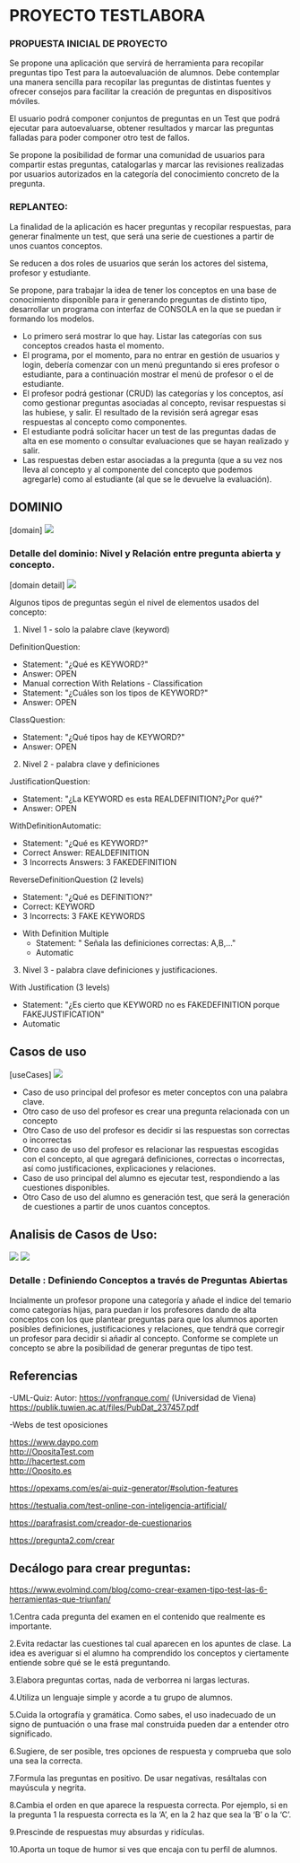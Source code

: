 # PROYECTO TESTLABORA 
 
### PROPUESTA INICIAL DE PROYECTO

Se propone una aplicación que servirá de herramienta para recopilar preguntas tipo Test para la autoevaluación de alumnos. Debe contemplar una manera sencilla para recopilar las preguntas de distintas fuentes y ofrecer consejos para facilitar la creación de preguntas en dispositivos móviles.

El usuario podrá componer conjuntos de preguntas en un Test que podrá ejecutar para autoevaluarse, obtener resultados y marcar las preguntas falladas para poder componer otro test de fallos.

Se propone la posibilidad de formar una comunidad de usuarios para compartir estas preguntas, catalogarlas y marcar las revisiones realizadas por usuarios autorizados en la categoría del conocimiento concreto de la pregunta.

### REPLANTEO:

La finalidad de la aplicación es hacer preguntas y recopilar respuestas,
para generar finalmente un test, que será una serie de cuestiones a partir de unos cuantos conceptos.

Se reducen a dos roles de usuarios que serán los actores del sistema, profesor y estudiante.

Se propone, para trabajar la idea de tener los conceptos en una base de conocimiento disponible para ir generando preguntas de distinto tipo, desarrollar un programa con interfaz de CONSOLA en la que se puedan ir formando los modelos.

- Lo primero será mostrar lo que hay. Listar las categorías con sus conceptos creados hasta el momento.
- El programa, por el momento, para no entrar en gestión de usuarios y login, debería comenzar con un menú preguntando si eres profesor o estudiante, para a continuación mostrar el menú de profesor o el de estudiante.
- El profesor podrá  gestionar (CRUD) las categorías y los conceptos, así como gestionar preguntas asociadas al concepto, revisar respuestas si las hubiese, y salir. El resultado de la revisión será agregar esas respuestas al concepto como componentes.
- El estudiante podrá solicitar hacer un test de las preguntas dadas de alta en ese momento o consultar evaluaciones que se hayan realizado y salir.
- Las respuestas deben estar asociadas a la pregunta (que a su vez nos lleva al concepto y al componente del concepto que podemos agregarle) como al estudiante (al que se le devuelve la evaluación).

<!-- [overview]
<img src="./out/doc/planteamiento_secuencia/OpoTestPlanteamiento.svg"> -->

## DOMINIO

[domain]
<img src="./out/doc/dominio_clases/OpoTestDomain.svg">

### Detalle del dominio: Nivel y Relación entre pregunta abierta y concepto.

[domain detail]
<img src="./out/doc/dominio_detail_concept/ConceptDomainDetail.svg">

Algunos tipos de preguntas según el nivel de elementos usados del concepto:

1. Nivel 1 - solo la palabre clave (keyword)

DefinitionQuestion:
 * Statement: "¿Qué es KEYWORD?"
 * Answer: OPEN
 * Manual correction
With Relations - Classification 
  * Statement: "¿Cuáles son los tipos de KEYWORD?"
  * Answer: OPEN

ClassQuestion:
 * Statement: "¿Qué tipos hay de KEYWORD?"
 * Answer: OPEN
 
2. Nivel 2 - palabra clave y definiciones

JustificationQuestion:
 * Statement: "¿La KEYWORD es esta REALDEFINITION?¿Por qué?"
 * Answer: OPEN

WithDefinitionAutomatic: 
  * Statement: "¿Qué es KEYWORD?"
  * Correct Answer: REALDEFINITION
  * 3 Incorrects Answers: 3 FAKEDEFINITION

ReverseDefinitionQuestion (2 levels)
  * Statement: "¿Qué es DEFINITION?"
  * Correct: KEYWORD
  * 3 Incorrects: 3 FAKE KEYWORDS

- With Definition Multiple
  * Statement: " Señala las definiciones correctas: A,B,..."
  * Automatic

3. Nivel 3 - palabra clave definiciones y justificaciones.


With Justification (3 levels)
  * Statement: "¿Es cierto que KEYWORD no es FAKEDEFINITION porque FAKEJUSTIFICATION"
  * Automatic

  
## Casos de uso

[useCases]
<img src="./out/doc/useCases_app/useCases_app.svg">

* Caso de uso principal del profesor es meter conceptos con una palabra clave.
* Otro caso de uso del profesor es crear una pregunta relacionada con un concepto
* Otro Caso de uso del profesor es decidir si las respuestas son correctas o incorrectas
* Otro caso de uso del profesor es relacionar las respuestas escogidas con el concepto, al que agregará definiciones, correctas o incorrectas, así como justificaciones, explicaciones y relaciones.
* Caso de uso principal del alumno es ejecutar test, respondiendo a las cuestiones disponibles.
* Otro Caso de uso del alumno es generación test, que será la generación de cuestiones a partir de unos cuantos conceptos.


## Analisis de Casos de Uso:

<img src="./out/doc/categoryStates/CategoryStates.svg">

<img src="./out/doc/conceptStates/ConceptStates.svg">

### Detalle : Definiendo Conceptos a través de Preguntas Abiertas

Incialmente un profesor propone una categoría y añade el indice del temario como categorías hijas, para puedan ir los profesores dando de alta conceptos con los que plantear preguntas para que los alumnos aporten posibles definiciones, justificaciones y relaciones, que tendrá que corregir un profesor para decidir si añadir al concepto.
Conforme se complete un concepto se abre la posibilidad de generar preguntas de tipo test.

## Referencias

-UML-Quiz: 
Autor: https://vonfranque.com/ (Universidad de Viena)
https://publik.tuwien.ac.at/files/PubDat_237457.pdf

-Webs de test oposiciones

https://www.daypo.com  
http://OpositaTest.com  
http://hacertest.com  
http://Oposito.es  

https://opexams.com/es/ai-quiz-generator/#solution-features

https://testualia.com/test-online-con-inteligencia-artificial/

https://parafrasist.com/creador-de-cuestionarios

https://pregunta2.com/crear




## Decálogo para crear preguntas:
https://www.evolmind.com/blog/como-crear-examen-tipo-test-las-6-herramientas-que-triunfan/

1.Centra cada pregunta del examen en el contenido que realmente es importante.

2.Evita redactar las cuestiones tal cual aparecen en los apuntes de clase. La idea es averiguar si el alumno ha comprendido los conceptos y ciertamente entiende sobre qué se le está preguntando.

3.Elabora preguntas cortas, nada de verborrea ni largas lecturas.

4.Utiliza un lenguaje simple y acorde a tu grupo de alumnos.

5.Cuida la ortografía y gramática. Como sabes, el uso inadecuado de un signo de puntuación o una frase mal construida pueden dar a entender otro significado.

6.Sugiere, de ser posible, tres opciones de respuesta y comprueba que solo una sea la correcta.

7.Formula las preguntas en positivo. De usar negativas, resáltalas con mayúscula y negrita.

8.Cambia el orden en que aparece la respuesta correcta. Por ejemplo, si en la pregunta 1 la respuesta correcta es la ‘A’, en la 2 haz que sea la ‘B’ o la ‘C’.

9.Prescinde de respuestas muy absurdas y ridículas.

10.Aporta un toque de humor si ves que encaja con tu perfil de alumnos.




